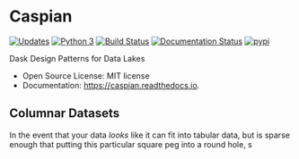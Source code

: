 # Caspian


[![Updates](https://pyup.io/repos/github/kwierman/caspian/shield.svg)](https://pyup.io/repos/github/kwierman/caspian/)
[![Python 3](https://pyup.io/repos/github/kwierman/caspian/python-3-shield.svg)](https://pyup.io/repos/github/kwierman/caspian/)
[![Build Status](https://travis-ci.org/kwierman/caspian.svg?branch=master)](https://travis-ci.org/kwierman/caspian)
[![Documentation Status](https://readthedocs.org/projects/caspian/badge/?version=latest)](https://caspian.readthedocs.io/en/latest/?badge=latest)
[![pypi](https://img.shields.io/pypi/v/caspian.svg)](https://pypi.python.org/pypi/caspian)


Dask Design Patterns for Data Lakes

* Open Source License: MIT license
* Documentation: https://caspian.readthedocs.io.

## Columnar Datasets

In the event that your data _looks_ like it can fit into tabular data, but is sparse enough that putting this particular square peg into a round hole, s